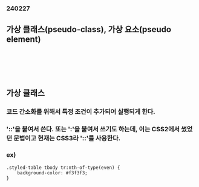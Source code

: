 ### 240227
## 가상 클래스(pseudo-class), 가상 요소(pseudo element)
### <br/><br/><br/>

## 가상 클래스
### 코드 간소화를 위해서 특정 조건이 추가되어 실행되게 한다.
### '::'을 붙여서 쓴다. 또는 ':'을 붙여서 쓰기도 하는데, 이는 CSS2에서 썼었던 문법이고 현재는 CSS3라 '::'를 사용한다.
### ex)
```
.styled-table tbody tr:nth-of-type(even) {
    background-color: #f3f3f3;
}
```
